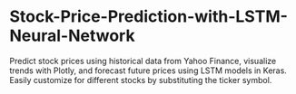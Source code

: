 # Stock-Price-Prediction-with-LSTM-Neural-Network
Predict stock prices using historical data from Yahoo Finance, visualize trends with Plotly, and forecast future prices using LSTM models in Keras. Easily customize for different stocks by substituting the ticker symbol.
